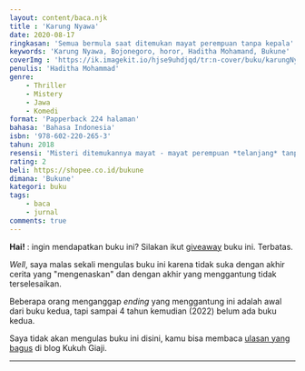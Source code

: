 ```yaml
---
layout: content/baca.njk
title : 'Karung Nyawa'
date: 2020-08-17
ringkasan: 'Semua bermula saat ditemukan mayat perempuan tanpa kepala'
keywords: 'Karung Nyawa, Bojonegoro, horor, Haditha Mohamand, Bukune'
coverImg : 'https://ik.imagekit.io/hjse9uhdjqd/tr:n-cover/buku/karungNyawa_5-MZyq9Lp.jpg'
penulis: 'Haditha Mohammad'
genre: 
    - Thriller
    - Mistery
    - Jawa
    - Komedi
format: 'Papperback 224 halaman'
bahasa: 'Bahasa Indonesia'
isbn: '978-602-220-265-3'
tahun: 2018
resensi: 'Misteri ditemukannya mayat - mayat perempuan *telanjang* tanpa kepala. Empat Sekawan bekerja sama menyelidiki kasus ganjil tanpa menyangka akan berada di ranah klenik dan mistik'
rating: 2
beli: https://shopee.co.id/bukune
dimana: 'Bukune'
kategori: buku
tags: 
    - baca
    - jurnal
comments: true
---
```


 <div class="info">
    <p><b>Hai!</b> : ingin mendapatkan buku ini? Silakan ikut <a href="https://kusaeni.com/jurnal/give-away-buku/">giveaway</a> buku ini. Terbatas.</p>
 </div>
 
*Well*, saya malas sekali mengulas buku ini karena tidak suka dengan akhir cerita yang "mengenaskan" dan dengan akhir yang menggantung tidak terselesaikan.

Beberapa orang menganggap *ending* yang menggantung ini adalah awal dari buku kedua, tapi sampai 4 tahun kemudian (2022) belum ada buku kedua.

Saya tidak akan mengulas buku ini disini, kamu bisa membaca [ulasan yang bagus](https://kukuhgiaji.com/resensi-novel-karung-nyawa/) di blog Kukuh Giaji.

***
